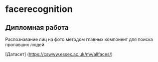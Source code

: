 # facerecognition

Дипломная работа
---
Распознавание лиц на фото методом главных компонент для поиска пропавших людей  

[Датасет] (https://cswww.essex.ac.uk/mv/allfaces/)
